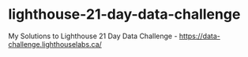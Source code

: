 # lighthouse-21-day-data-challenge
My Solutions to Lighthouse 21 Day Data Challenge - https://data-challenge.lighthouselabs.ca/
